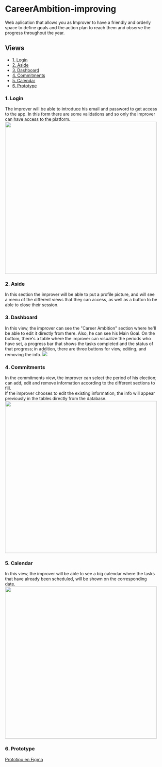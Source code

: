 # CareerAmbition-improving
Web aplication that allows you as Improver to have a friendly and orderly space to define goals and the action plan to reach them and observe the progress throughout the year.

## Views

* [1. Login](#1-login)
* [2. Aside](#2-aside)
* [3. Dashboard](#3-dashboard)
* [4. Commitments](#4-commitments)
* [5. Calendar](#5-calendar)
* [6. Prototype](#6-prototype)


### 1. Login
The improver will be able to introduce his email and password to get access to the app. In this form there are some validations and so only the improver can have access to the platform. </br>
<img width="500" src="https://i.ibb.co/SQjzDT3/login.png">

### 2. Aside
In this section the improver will be able to put a profile picture, and will see a menu of the different views that they can access, as well as a button to be able to close their session.

### 3. Dashboard
In this view, the improver can see the "Career Ambition" section where he'll be able to edit it directly from there. Also, he can see his Main Goal.
On the bottom, there's a table where the improver can visualize the periods who have set, a progress bar that shows the tasks completed and the status of that progress; in addition, there are three buttons for view, editing, and removing the info.
<img src="https://i.ibb.co/H4rHcJh/dashboard.png">

### 4. Commitments
In the commitments view, the improver can select the period of his election; can add, edit and remove information according to the different sections to fill.   
If the improver chooses to edit the existing information, the info will appear previously in the tables directly from the database. 
<img width="500" src="https://i.ibb.co/7tWGzdf/com.png">
                                                                
### 5. Calendar
In this view, the improver will be able to see a big calendar where the tasks that have already been scheduled, will be shown on the corresponding date. 
<img width="500" src="https://i.ibb.co/j6ph6nP/calendar.png">

### 6. Prototype 
[Prototipo en Figma](https://www.figma.com/file/3DpWSbAB9s8q8aAtORRJGm/Codeven?node-id=176%3A2)
